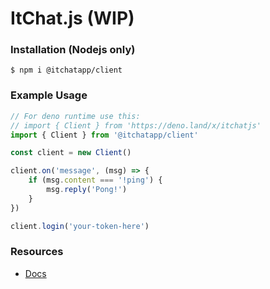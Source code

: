 # ItChat.js (WIP)

### Installation (Nodejs only)
```
$ npm i @itchatapp/client
```

### Example Usage
```ts
// For deno runtime use this: 
// import { Client } from 'https://deno.land/x/itchatjs'
import { Client } from '@itchatapp/client'

const client = new Client()

client.on('message', (msg) => {
    if (msg.content === '!ping') {
        msg.reply('Pong!')
    }
})

client.login('your-token-here')
```


### Resources
- [Docs](https://docs.itchat.world/itchat.js)